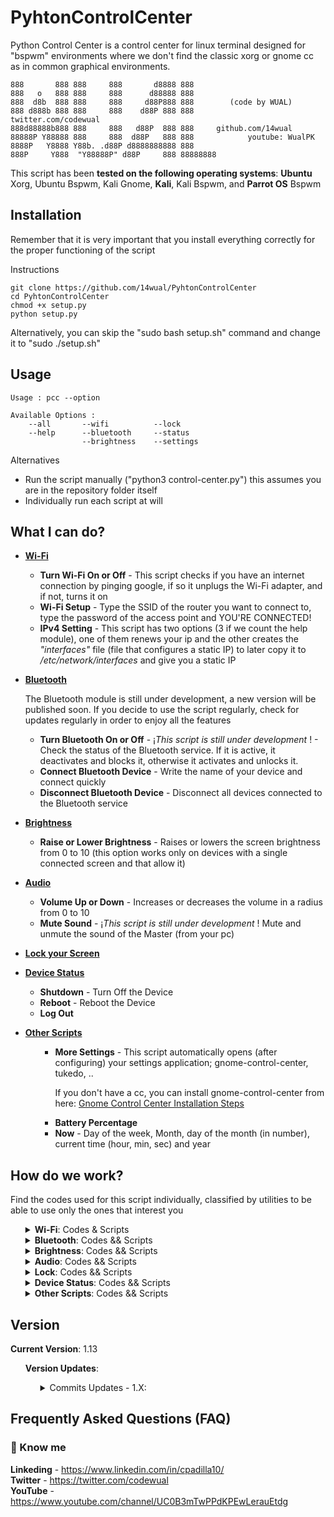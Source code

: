 # PyhtonControlCenter
Python Control Center is a control center for linux terminal designed for "bspwm" environments where we don't find the classic xorg or gnome cc as in common graphical environments.

```
888       888 888     888       d8888 888
888   o   888 888     888      d88888 888
888  d8b  888 888     888     d88P888 888        (code by WUAL)
888 d888b 888 888     888    d88P 888 888            twitter.com/codewual
888d88888b888 888     888   d88P  888 888     github.com/14wual
88888P Y88888 888     888  d88P   888 888            youtube: WualPK
8888P   Y8888 Y88b. .d88P d8888888888 888     
888P     Y888  "Y88888P" d88P     888 88888888
```

<p>This script has been <b>tested on the following operating systems</b>: <b>Ubuntu</b> Xorg, Ubuntu Bspwm, Kali Gnome, <b>Kali</b>, Kali Bspwm, and <b>Parrot OS</b> Bspwm</p>

<h2>Installation</h2>

<p>Remember that it is very important that you install everything correctly for the proper functioning of the script</p>

<p>Instructions</p>

```
git clone https://github.com/14wual/PyhtonControlCenter
cd PyhtonControlCenter
chmod +x setup.py
python setup.py
```

<p>Alternatively, you can skip the "sudo bash setup.sh" command and change it to "sudo ./setup.sh"</p>

<h2>Usage</h2>

```
Usage : pcc --option
		
Available Options :
    --all       --wifi          --lock
    --help      --bluetooth     --status
                --brightness    --settings
```

<p>Alternatives</p>
<ul>
    <li>Run the script manually ("python3 control-center.py") this assumes you are in the repository folder itself</li>
    <li>Individually run each script at will</li>
</ul>

<h2>What I can do?</h2>

<div class="list">
    <ul>
        <a href="#Wifi"><li><b>Wi-Fi</b></li></a>
        <ul>
            <li><b>Turn Wi-Fi On or Off</b>  - This script checks if you have an internet connection by pinging google, if so it unplugs the Wi-Fi adapter, and if not, turns it on</li>
            <li><b>Wi-Fi Setup</b> - Type the SSID of the router you want to connect to, type the password of the access point and YOU'RE CONNECTED!</li>
            <li><b>IPv4 Setting</b> - This script has two options (3 if we count the help module), one of them renews your ip and the other creates the <i>"interfaces"</i> file (file that configures a static IP) to later copy it to <i>/etc/network/interfaces</i> and give you a static IP</li>
        </ul>
    </ul>
    <ul>
        <a href="#Bluetooth"><li><b>Bluetooth</b></li></a>
        <p>The Bluetooth module is still under development, a new version will be published soon. If you decide to use the script regularly, check for updates regularly in order to enjoy all the features</p>
        <ul>
            <li><b>Turn Bluetooth On or Off</b> - ¡<i>This script is still under development</i> ! - Check the status of the Bluetooth service. If it is active, it deactivates and blocks it, otherwise it activates and unlocks it.</li>
            <li><b>Connect Bluetooth Device</b> - Write the name of your device and connect quickly</li>
            <li><b>Disconnect Bluetooth Device</b> - Disconnect all devices connected to the Bluetooth service</li>
        </ul>
    </ul>
    <ul>
        <a href="#Brightness"><li><b>Brightness</b></li></a>
        <ul>
            <li><b>Raise or Lower Brightness</b> - Raises or lowers the screen brightness from 0 to 10 (this option works only on devices with a single connected screen and that allow it)</li>
        </ul>
    </ul>
    <ul>
        <a href="#Audio"><li><b>Audio</b></li></a>
        <ul>
            <li><b>Volume Up or Down</b> - Increases or decreases the volume in a radius from 0 to 10</li>
            <li><b>Mute Sound</b> - ¡<i>This script is still under development</i> ! Mute and unmute the sound of the Master (from your pc)</li>
        </ul>
    </ul>
    <ul>
        <a href="#Lock"><li><b>Lock your Screen</b></li></a>
    </ul>
    <ul>
        <a href="#Status"><li><b>Device Status</b></li></a>
        <ul>
            <li><b>Shutdown</b> - Turn Off the Device</li>
            <li><b>Reboot</b> - Reboot the Device</li>
            <li><b>Log Out</b></li>
        </ul>
    </ul>
    <ul>
        <a href="#other"><li><b>Other Scripts</b></li></a>
        <ul>
            <ul>
                <li><b>More Settings</b> - This script automatically opens (after configuring) your settings application; gnome-control-center, tukedo, ..</li>
                <p>If you don't have a cc, you can install gnome-control-center from here: <a href="https://howtoinstall.co/es/gnome-control-center">Gnome Control Center Installation Steps</a></p>
            </ul>
            <ul>
                <li><b>Battery Percentage</b></li>
                <li><b>Now</b> - Day of the week, Month, day of the month (in number), current time (hour, min, sec) and year</li>
            </ul>            
        </ul>
    </ul>


<h2>How do we work?</h2>
<p>Find the codes used for this script individually, classified by utilities to be able to use only the ones that interest you</p>
<ul>
    <div id="Wifi">
        <details>
        <summary><b>Wi-Fi</b>: Codes & Scripts</summary>
            <h3>
                <b>Wi-Fi</b>
            </h3>
            <ul>
                <a href="scripts/wifi/wifi_turnon_turnoff.py"><li>Turn Wi-Fi On or Off: Code</li></a>
            </ul>
            <ul>
                <a href="scripts/wifi/wifi_set_up.py"><li>Wi-Fi Setup: Code </li></a>
            </ul>
            <ul>
                <a href="scripts/wifi/wifi_set_ip.py"><li>IPv4 Setting: Code</li></a>
            </ul>
        </details>
    </div>
    <div id="Bluetooth">
        <details>
            <summary><b>Bluetooth</b>: Codes && Scripts</summary>
            <h3>
                <b>Bluetooth</b>
            </h3>
            <p>The Bluetooth module is still under development, a new version will be published soon. If you decide to use the script regularly, check for updates regularly in order to enjoy all the features</p>
            <ul>
                <a href="scripts/bluetooth/start_stop-bluetooth.py"><li>Turn Wi-Fi On or Off: Code</li></a>
            </ul>
            <ul>
                <a href="scripts/bluetooth/connect-bluetooth-device.py"><li>Wi-Fi Setup: Code</li></a>
            </ul>
            <ul>
                <a href="scripts/bluetooth/disconnect-bluetooth-device.py"><li>IPv4 Setting: Code</li></a>
            </ul>
        </details>
    </div>
    <div id="Brightness">
        <details>
            <summary><b>Brightness</b>: Codes && Scripts</summary>
            <h3>
                <b>Brightness</b>
            </h3>
            <ul>
                <a href="scripts/brightness/level-brightness.py"><li>Raise or Lower Brightness: Code</li></a>
            </ul>
        </details>
    </div>
    <div id="Audio">
        <details>
            <summary><b>Audio</b>: Codes && Scripts</summary>
            <h3>
                <b>Audio</b>
            </h3>
            <p>The Mute / Unmute Volume module is still under development, a new version will be published soon. If you decide to use the script regularly, check for updates regularly in order to enjoy all the features</p>
            <ul>
                <a href="scripts/audio/level-Volume.py"><li>Raise or Lower Volume: Code</li></a>
                <a href="scripts/audio/mute.py"><li>Mute or Unmute Volume: Code</li></a>
            </ul>
        </details>
    </div>
    <div id="Lock">
        <details>
            <summary><b>Lock</b>: Codes && Scripts</summary>
            <h3>
                <b>Lock</b>
            </h3>
            <ul>
                <a href="scripts/lock/lock.py"><li>Lock your Screen: Code</li></a>
            </ul>
        </details>
    </div>
    <div id="Status">
        <details>
            <summary><b>Device Status</b>: Codes && Scripts</summary>
            <h3>
                <b>Device Status</b>
            </h3>
            <p></p>
            <ul>
                <a href="scripts/status/shutdown.py"><li>Turn Off the Device: Code</li></a>
                <a href="scripts/status/reboot.py"><li>Reboot the Device: Code</li></a>
                <a href="scripts/status/loggout.py"><li>Log Out: Code</li></a>
            </ul>
        </details>
    </div>
    <div id="other">
        <details>
            <summary><b>Other Scripts</b>: Codes && Scripts</summary>
            <h3>
                <b>Other Scripts </b>
            </h3>
            <p></p>
            <ul>
                <a href="scripts/other/more-settings.py"><li>More Settings: Code</li></a>
                <a href="scripts/other/battery.py"><li>Battery Percentage: Code</li></a>
                <a href="scripts/other/now.py"><li>Current Date and Time: Code</li></a>
            </ul>
        </div>
        </details>
</ul>

<h2>Version</h2>
<p><b>Current Version</b>: 1.13</p>
<ul>
    <p><b>Version Updates</b>:</p>
    <ul>
        <details>
            <summary>Commits Updates - 1.X:</summary>
            <details>
                <summary>Version 1.01</summary>
                <ul>
                    <li>03-nov-22 / 20-nov-22 </li>
                    <ul>
                        <li>Scheduled Script Modules</li>
                        <ul>
                            <li>Wifi module with their respective options</li>
                            <li>Bluetooth module with their respective options</li>
                            <li>Status module with their respective options</li>
                            <li>Lock module</li>
                            <li>Sound module with their respective options</li>
                            <li>Brightness module</li>
                        </ul>
                    </ul>
                </ul>
            </details>
            <details>
                <summary>Version 1.05</summary>
                <ul>
                    <li>23-nov-22 </li>
                    <ul>
                        <li>Creation of the repository: <a href="https://github.com/14wual/PyhtonControlCenter"></a><b>PCC</b></li>
                        <li><b>Main Script Post</b></li>
                        <li>Version V1 of the README.md file (<i>RDME-V01</i>)</li>
                    </ul>
                </ul>
            </details>
            <details>
                <summary>Version 1.08</summary>
                <ul>
                    <li>23-nov-22</li>
                    <ul>
                        <li>Posted the code and scripts py of the <b>scripts individually</b>. Find them <a href="scripts">here</a></li>
                        <li>Updated installation and requirements file</li>
                        <li>Updated README.md file (<i>RDME-V05</i>)</li>
                    </ul>
                </ul>
            </details>
            <details>
                <summary>Version 1.10</summary>
                <ul>
                    <li>Coming soon - ¿24-nov-22? </li>
                    <ul>
                        <li><b>Terminal command created</b></li>
                        <li>PCC file (<i>sh</i>) upload (command)</li>
                        <li>Updated README.md file (<i>RDME-V09</i>)</li>
                        <li><b>Posted PCC Options</b> Dirs && Scripts</li>
                    </ul>
                </ul>
            </details>
        </details>
    </ul>
</ul>


<h2>Frequently Asked Questions (FAQ)</h2>

<h3>🚀 Know me </h3>

<b>Linkeding</b> - https://www.linkedin.com/in/cpadilla10/ <br>
<b>Twitter</b> - https://twitter.com/codewual <br>
<b>YouTube</b> - https://www.youtube.com/channel/UC0B3mTwPPdKPEwLerauEtdg <br>
